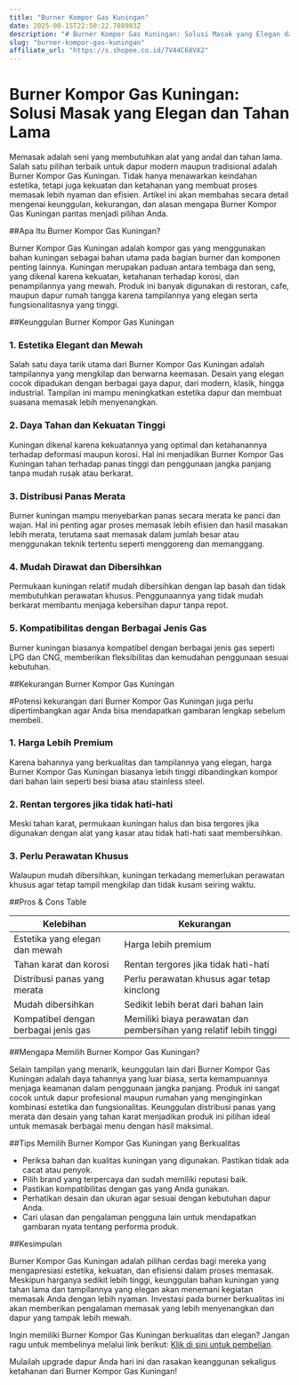 ```yaml
---
title: "Burner Kompor Gas Kuningan"
date: 2025-08-15T22:50:22.788903Z
description: "# Burner Kompor Gas Kuningan: Solusi Masak yang Elegan dan Tahan Lama..."
slug: "burner-kompor-gas-kuningan"
affiliate_url: "https://s.shopee.co.id/7V44C68VX2"
---
```

# Burner Kompor Gas Kuningan: Solusi Masak yang Elegan dan Tahan Lama

Memasak adalah seni yang membutuhkan alat yang andal dan tahan lama. Salah satu pilihan terbaik untuk dapur modern maupun tradisional adalah Burner Kompor Gas Kuningan. Tidak hanya menawarkan keindahan estetika, tetapi juga kekuatan dan ketahanan yang membuat proses memasak lebih nyaman dan efisien. Artikel ini akan membahas secara detail mengenai keunggulan, kekurangan, dan alasan mengapa Burner Kompor Gas Kuningan pantas menjadi pilihan Anda.

##Apa Itu Burner Kompor Gas Kuningan?

Burner Kompor Gas Kuningan adalah kompor gas yang menggunakan bahan kuningan sebagai bahan utama pada bagian burner dan komponen penting lainnya. Kuningan merupakan paduan antara tembaga dan seng, yang dikenal karena kekuatan, ketahanan terhadap korosi, dan penampilannya yang mewah. Produk ini banyak digunakan di restoran, cafe, maupun dapur rumah tangga karena tampilannya yang elegan serta fungsionalitasnya yang tinggi.

##Keunggulan Burner Kompor Gas Kuningan

### 1. Estetika Elegant dan Mewah

Salah satu daya tarik utama dari Burner Kompor Gas Kuningan adalah tampilannya yang mengkilap dan berwarna keemasan. Desain yang elegan cocok dipadukan dengan berbagai gaya dapur, dari modern, klasik, hingga industrial. Tampilan ini mampu meningkatkan estetika dapur dan membuat suasana memasak lebih menyenangkan.

### 2. Daya Tahan dan Kekuatan Tinggi

Kuningan dikenal karena kekuatannya yang optimal dan ketahanannya terhadap deformasi maupun korosi. Hal ini menjadikan Burner Kompor Gas Kuningan tahan terhadap panas tinggi dan penggunaan jangka panjang tanpa mudah rusak atau berkarat.

### 3. Distribusi Panas Merata

Burner kuningan mampu menyebarkan panas secara merata ke panci dan wajan. Hal ini penting agar proses memasak lebih efisien dan hasil masakan lebih merata, terutama saat memasak dalam jumlah besar atau menggunakan teknik tertentu seperti menggoreng dan memanggang.

### 4. Mudah Dirawat dan Dibersihkan

Permukaan kuningan relatif mudah dibersihkan dengan lap basah dan tidak membutuhkan perawatan khusus. Penggunaannya yang tidak mudah berkarat membantu menjaga kebersihan dapur tanpa repot.

### 5. Kompatibilitas dengan Berbagai Jenis Gas

Burner kuningan biasanya kompatibel dengan berbagai jenis gas seperti LPG dan CNG, memberikan fleksibilitas dan kemudahan penggunaan sesuai kebutuhan.

##Kekurangan Burner Kompor Gas Kuningan

#Potensi kekurangan dari Burner Kompor Gas Kuningan juga perlu dipertimbangkan agar Anda bisa mendapatkan gambaran lengkap sebelum membeli.

### 1. Harga Lebih Premium

Karena bahannya yang berkualitas dan tampilannya yang elegan, harga Burner Kompor Gas Kuningan biasanya lebih tinggi dibandingkan kompor dari bahan lain seperti besi biasa atau stainless steel.

### 2. Rentan tergores jika tidak hati-hati

Meski tahan karat, permukaan kuningan halus dan bisa tergores jika digunakan dengan alat yang kasar atau tidak hati-hati saat membersihkan.

### 3. Perlu Perawatan Khusus

Walaupun mudah dibersihkan, kuningan terkadang memerlukan perawatan khusus agar tetap tampil mengkilap dan tidak kusam seiring waktu.

##Pros & Cons Table

| Kelebihan | Kekurangan |
|-------------|--------------|
| Estetika yang elegan dan mewah | Harga lebih premium |
| Tahan karat dan korosi | Rentan tergores jika tidak hati-hati |
| Distribusi panas yang merata | Perlu perawatan khusus agar tetap kinclong |
| Mudah dibersihkan | Sedikit lebih berat dari bahan lain |
| Kompatibel dengan berbagai jenis gas | Memiliki biaya perawatan dan pembersihan yang relatif lebih tinggi |

##Mengapa Memilih Burner Kompor Gas Kuningan?

Selain tampilan yang menarik, keunggulan lain dari Burner Kompor Gas Kuningan adalah daya tahannya yang luar biasa, serta kemampuannya menjaga keamanan dalam penggunaan jangka panjang. Produk ini sangat cocok untuk dapur profesional maupun rumahan yang menginginkan kombinasi estetika dan fungsionalitas. Keunggulan distribusi panas yang merata dan desain yang tahan karat menjadikan produk ini pilihan ideal untuk memasak berbagai menu dengan hasil maksimal.

##Tips Memilih Burner Kompor Gas Kuningan yang Berkualitas

- Periksa bahan dan kualitas kuningan yang digunakan. Pastikan tidak ada cacat atau penyok.
- Pilih brand yang terpercaya dan sudah memiliki reputasi baik.
- Pastikan kompatibilitas dengan gas yang Anda gunakan.
- Perhatikan desain dan ukuran agar sesuai dengan kebutuhan dapur Anda.
- Cari ulasan dan pengalaman pengguna lain untuk mendapatkan gambaran nyata tentang performa produk.

##Kesimpulan

Burner Kompor Gas Kuningan adalah pilihan cerdas bagi mereka yang mengapresiasi estetika, kekuatan, dan efisiensi dalam proses memasak. Meskipun harganya sedikit lebih tinggi, keunggulan bahan kuningan yang tahan lama dan tampilannya yang elegan akan menemani kegiatan memasak Anda dengan lebih nyaman. Investasi pada burner berkualitas ini akan memberikan pengalaman memasak yang lebih menyenangkan dan dapur yang tampak lebih mewah.

Ingin memiliki Burner Kompor Gas Kuningan berkualitas dan elegan? Jangan ragu untuk membelinya melalui link berikut: [Klik di sini untuk pembelian](https://s.shopee.co.id/7V44C68VX2).

Mulailah upgrade dapur Anda hari ini dan rasakan keanggunan sekaligus ketahanan dari Burner Kompor Gas Kuningan!